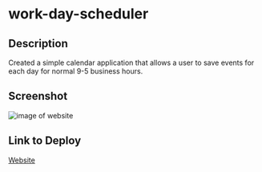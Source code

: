 # work-day-scheduler

## Description
Created a simple calendar application that allows a user to save events for each day for normal 9-5 business hours.

## Screenshot
![image of website](assets/work-day-scheduler-demo)

## Link to Deploy
[Website](https://akaydia.github.io/work-day-scheduler/)
